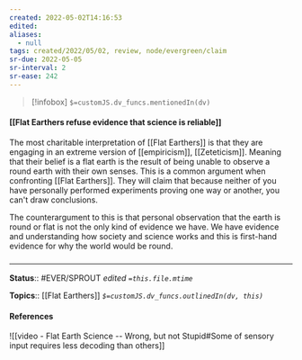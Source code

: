 ```yaml
---
created: 2022-05-02T14:16:53 
edited: 
aliases:
  - null
tags: created/2022/05/02, review, node/evergreen/claim
sr-due: 2022-05-05
sr-interval: 2
sr-ease: 242
---
```

> [!infobox]
`$=customJS.dv_funcs.mentionedIn(dv)`

#### [[Flat Earthers refuse evidence that science is reliable]]

The most charitable interpretation of [[Flat Earthers]] is that they are engaging in an extreme version of [[empiricism]], [[Zeteticism]]. Meaning that their belief is a flat earth is the result of being unable to observe a round earth with their own senses.
This is a common argument when confronting [[Flat Earthers]]. They will claim that because neither of you have personally performed experiments proving one way or another, you can't draw conclusions. 

The counterargument to this is that personal observation that the earth is round or flat is not the only kind of evidence we have.
We have evidence and understanding how society and science works and this is first-hand evidence for why the world would be round. 

### <hr class="footnote"/>

**Status**:: #EVER/SPROUT
*edited `=this.file.mtime`*

**Topics**:: [[Flat Earthers]]
*`$=customJS.dv_funcs.outlinedIn(dv, this)`*

#### References 

![[video - Flat Earth Science -- Wrong, but not Stupid#Some of sensory input requires less decoding than others]]
